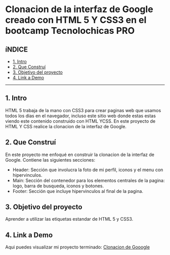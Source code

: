 #   Clonacion de la interfaz de Google creado con HTML 5 Y CSS3 en el bootcamp Tecnolochicas PRO


## **íNDICE**

* [1. Intro](https://github.com/ArelyAndrea/ClonacionGoogle#1-intro)
* [2. Que Construí](https://github.com/ArelyAndrea/ClonacionGoogle/edit/main/README.md#2-que-constru%C3%AD)
* [3. Objetivo del proyecto](https://github.com/ArelyAndrea/ClonacionGoogle/edit/main/README.md#3-objetivo-del-proyecto)
* [4. Link a Demo](https://github.com/ArelyAndrea/ClonacionGoogle/edit/main/README.md#4-linkk-a-demo)

****

## 1. Intro
HTML 5 trabaja de la mano con CSS3 para crear paginas web que usamos todos los dias en el navegador, incluso este sitio web donde estas estas viendo este contenido construido con HTML YCSS. En este proyecto de HTML Y CSS realice la clonacion de la interfaz de Google.

## 2. Que Construí
En este proyecto me enfoqué en construir la clonacion de la interfaz de Google. Contiene las siguientes secciones:
* Header: Sección que involucra la foto de mi perfil, iconos y el menu con hipervinculos.
* Main: Sección del contenedor para los elementos centrales de la pagina: logo, barra de busqueda, iconos y botones.
* Footer: Sección que incluye hipervinculos al final de la pagina.

## 3. Objetivo del proyecto
Aprender a utilizar las etiquetas estandar de HTML 5 y CSS3.

## 4. Link a Demo
Aqui puedes visualizar mi proyecto terminado: [Clonacion de Gooogle](#)
